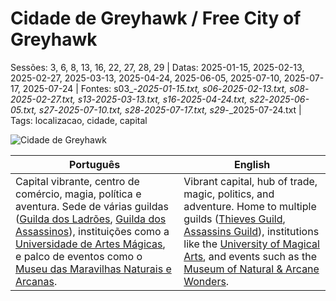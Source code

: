 ﻿
# Cidade de Greyhawk / Free City of Greyhawk

Sessões: 3, 6, 8, 13, 16, 22, 27, 28, 29 | Datas: 2025-01-15, 2025-02-13, 2025-02-27, 2025-03-13, 2025-04-24, 2025-06-05, 2025-07-10, 2025-07-17, 2025-07-24 | Fontes: s03_-_2025-01-15.txt, s06_-_2025-02-13.txt, s08_-_2025-02-27.txt, s13_-_2025-03-13.txt, s16_-_2025-04-24.txt, s22_-_2025-06-05.txt, s27_-_2025-07-10.txt, s28_-_2025-07-17.txt, s29_-_2025-07-24.txt | Tags: localizacao, cidade, capital

![Cidade de Greyhawk](assets/location/location_blank.png)

| Português | English |
|-----------|---------|
| Capital vibrante, centro de comércio, magia, política e aventura. Sede de várias guildas ([Guilda dos Ladrões](guild_of_thieves.md), [Guilda dos Assassinos](assassins_guild.md)), instituições como a [Universidade de Artes Mágicas](universidade_de_artes_magicas.md), e palco de eventos como o [Museu das Maravilhas Naturais e Arcanas](museu_das_maravilhas_naturais_e_arcanas_de_greyhawk.md). | Vibrant capital, hub of trade, magic, politics, and adventure. Home to multiple guilds ([Thieves Guild](guild_of_thieves.md), [Assassins Guild](assassins_guild.md)), institutions like the [University of Magical Arts](universidade_de_artes_magicas.md), and events such as the [Museum of Natural & Arcane Wonders](museu_das_maravilhas_naturais_e_arcanas_de_greyhawk.md). |




















